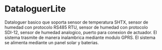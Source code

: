 # DataloguerLite
Dataloguer basico que soporta sensor de temperatura SHTX, sensor de humedad con protocolo RS485 RTU, sensor de humedad con protocolo SDI-12, sensor de humedad analogico, puerto para conexion de actuador. El sistema trasmite de manera inalambrica mediante modulo GPRS. El sistema se alimenta mediante un panel solar y baterias. 
